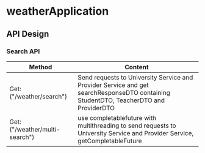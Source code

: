 # weatherApplication

## API Design

### Search API

| Method | Content |
| ------------- | ------------- |
| Get:("/weather/search")| Send requests to University Service and Provider Service and get searchResponseDTO containing StudentDTO, TeacherDTO and ProviderDTO |
| Get:("/weather/multi-search")| use completablefuture with multithreading to send requests to University Service and Provider Service, getCompletableFuture<SearchResponseDTO> |

